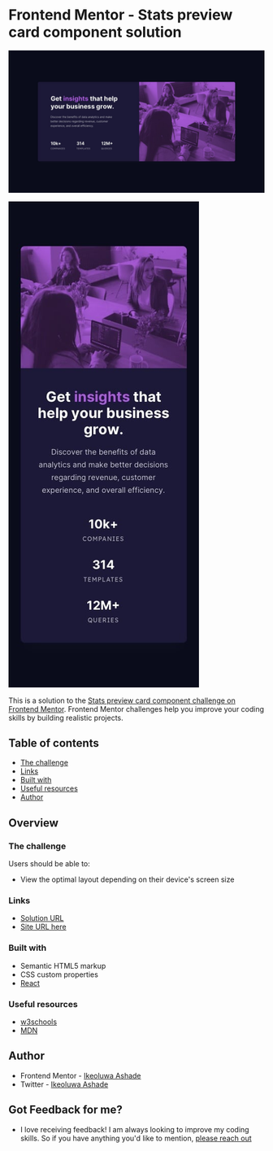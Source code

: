 # Frontend Mentor - Stats preview card component solution

![Desktop Design preview for the Stats preview card component main coding challenge](https://github.com/IkeoluwaAshade/Frontend-Mentor-Challenges/blob/main/stats-preview-card-component-main/design/desktop-design.jpg)

![Mobile design preview for the Stats preview card component main coding challenge](https://github.com/IkeoluwaAshade/Frontend-Mentor-Challenges/blob/main/stats-preview-card-component-main/design/mobile-design.jpg)

This is a solution to the [Stats preview card component challenge on Frontend Mentor](https://www.frontendmentor.io/challenges/stats-preview-card-component-8JqbgoU62). Frontend Mentor challenges help you improve your coding skills by building realistic projects. 

## Table of contents

  - [The challenge](#the-challenge)
  - [Links](#links)
  - [Built with](#built-with)
  - [Useful resources](#useful-resources)
- [Author](#author)


## Overview

### The challenge

Users should be able to:

- View the optimal layout depending on their device's screen size






### Links

- [Solution URL](https://your-solution-url.com)
- [Site URL here](https://your-live-site-url.com)



### Built with

- Semantic HTML5 markup
- CSS custom properties
- [React](https://reactjs.org/) 
  


















### Useful resources

- [w3schools](https://www.w3schools.com) 
- [MDN](https://developer.mozilla.org/en-US/) 



## Author

- Frontend Mentor - [Ikeoluwa Ashade](https://www.frontendmentor.io/profile/IkeoluwaAshade)
- Twitter - [Ikeoluwa Ashade](https://www.twitter.com/IkeoluwaAshade)

## Got Feedback for me?
- I love receiving feedback! I am always looking to improve my coding skills. So if you have anything you'd like to mention,  [please reach out](reachme.ikeoluwa@mail.com)






